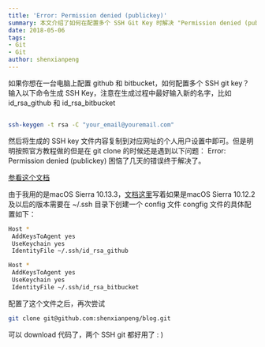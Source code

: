 ```yaml
---
title: 'Error: Permission denied (publickey)'
summary: 本文介绍了如何在配置多个 SSH Git Key 时解决 "Permission denied (publickey)" 错误，确保 GitHub 和 Bitbucket 的 SSH 连接正常工作。
date: 2018-05-06
tags:
- Git
- Git
author: shenxianpeng
---
```


如果你想在一台电脑上配置 github 和 bitbucket，如何配置多个 SSH git key？
输入以下命令生成 SSH Key，注意在生成过程中最好输入新的名字，比如 id_rsa_github 和 id_rsa_bitbucket

```bash

ssh-keygen -t rsa -C "your_email@youremail.com"
```

然后将生成的 SSH key 文件内容复制到对应网址的个人用户设置中即可。但是明明按照官方教程做的但是在 git clone 的时候还是遇到以下问题：
Error: Permission denied (publickey)
困恼了几天的错误终于解决了。

[参看这个文档](https://help.github.com/articles/generating-a-new-ssh-key-and-adding-it-to-the-ssh-agent/)

由于我用的是macOS Sierra 10.13.3，[文档这里](https://help.github.com/articles/generating-a-new-ssh-key-and-adding-it-to-the-ssh-agent/#adding-your-ssh-key-to-the-ssh-agent)写着如果是macOS Sierra 10.12.2 及以后的版本需要在
~/.ssh 目录下创建一个 config 文件
congfig 文件的具体配置如下：

```bash
Host *
 AddKeysToAgent yes
 UseKeychain yes
 IdentityFile ~/.ssh/id_rsa_github

Host *
 AddKeysToAgent yes
 UseKeychain yes
 IdentityFile ~/.ssh/id_rsa_bitbucket
```

配置了这个文件之后，再次尝试

```bash
git clone git@github.com:shenxianpeng/blog.git
```

可以 download 代码了，两个 SSH git 都好用了 : )
